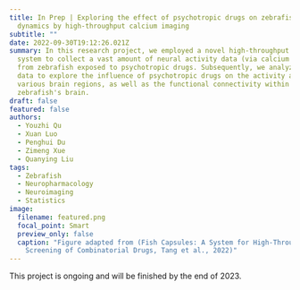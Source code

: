 ```yaml
---
title: In Prep | Exploring the effect of psychotropic drugs on zebrafish brain
  dynamics by high-throughput calcium imaging
subtitle: ""
date: 2022-09-30T19:12:26.021Z
summary: In this research project, we employed a novel high-throughput screening
  system to collect a vast amount of neural activity data (via calcium imaging)
  from zebrafish exposed to psychotropic drugs. Subsequently, we analyzed the
  data to explore the influence of psychotropic drugs on the activity across
  various brain regions, as well as the functional connectivity within the
  zebrafish's brain.
draft: false
featured: false
authors:
  - Youzhi Qu
  - Xuan Luo
  - Penghui Du
  - Zimeng Xue
  - Quanying Liu
tags:
  - Zebrafish
  - Neuropharmacology
  - Neuroimaging
  - Statistics
image:
  filename: featured.png
  focal_point: Smart
  preview_only: false
  caption: "Figure adapted from (Fish Capsules: A System for High-Throughput
    Screening of Combinatorial Drugs, Tang et al., 2022)"
---
```

This project is ongoing and will be finished by the end of 2023.